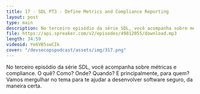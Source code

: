 ```yaml
---
title: 17 - SDL PT3 - Define Metrics and Compliance Reporting
layout: post
type: main
description: No terceiro episódio da série SDL, você acompanha sobre métricas e compliance. O quê? Como? Onde? Quando? E principalmente, para quem? Vamos mergulhar no tema para te ajudar a desenvolver software seguro, da maneira certa.
file: https://api.spreaker.com/v2/episodes/49812055/download.mp3
length: 34:59
videoid: Ye6VB5swCIk
cover: "/devsecopspodcast/assets/img/317.png"
---
```


No terceiro episódio da série SDL, você acompanha sobre métricas e compliance. O quê? Como? Onde? Quando? E principalmente, para quem? Vamos mergulhar no tema para te ajudar a desenvolver software seguro, da maneira certa.